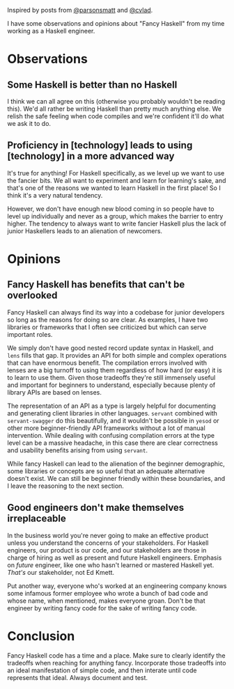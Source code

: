 Inspired by posts from [@parsonsmatt](https://www.parsonsmatt.org/2019/12/26/write_junior_code.html)
and [@cvlad](https://cvlad.info/junior-developers/).

I have some observations and opinions about "Fancy Haskell" from my time working as a Haskell
engineer.

# Observations

## Some Haskell is better than no Haskell

I think we can all agree on this (otherwise you probably wouldn't be reading this). We'd all rather
be writing Haskell than pretty much anything else. We relish the safe feeling when code compiles
and we're confident it'll do what we ask it to do.

## Proficiency in [technology] leads to using [technology] in a more advanced way

It's true for anything! For Haskell specifically, as we level up we want to use the fancier bits.
We all want to experiment and learn for learning's sake, and that's one of the reasons we wanted to
learn Haskell in the first place! So I think it's a very natural tendency.

However, we don't have enough new blood coming in so people have to level up individually and never
as a group, which makes the barrier to entry higher. The tendency to always want to write fancier
Haskell plus the lack of junior Haskellers leads to an alienation of newcomers.

# Opinions

## Fancy Haskell has benefits that can't be overlooked

Fancy Haskell can always find its way into a codebase for junior developers so long as the reasons
for doing so are clear. As examples, I have two libraries or frameworks that I often see criticized
but which can serve important roles.

We simply don't have good nested record update syntax in Haskell, and `lens` fills that gap. It
provides an API for both simple and complex operations that can have enormous benefit. The
compilation errors involved with lenses are a big turnoff to using them regardless of how hard (or
easy) it is to learn to use them. Given those tradeoffs they're still immensely useful and
important for beginners to understand, especially because plenty of library APIs are based on
lenses.

The representation of an API as a type is largely helpful for documenting and generating client
libraries in other languages. `servant` combined with `servant-swagger` do this beautifully, and it
wouldn't be possible in `yesod` or other more beginner-friendly API frameworks without a lot of
manual intervention. While dealing with confusing compilation errors at the type level can be a
massive headache, in this case there are clear correctness and usability benefits arising from
using `servant`.

While fancy Haskell can lead to the alienation of the beginner demographic, some libraries or
concepts are so useful that an adequate alternative doesn't exist. We can still be beginner
friendly within these boundaries, and I leave the reasoning to the next section.

## Good engineers don't make themselves irreplaceable

In the business world you're never going to make an effective product unless you understand the
concerns of your stakeholders. For Haskell engineers, our product is our code, and our stakeholders
are those in charge of hiring as well as present and future Haskell engineers. Emphasis on _future_
engineer, like one who hasn't learned or mastered Haskell yet. _That's_ our stakeholder, not Ed
Kmett.

Put another way, everyone who's worked at an engineering company knows some infamous former
employee who wrote a bunch of bad code and whose name, when mentioned, makes everyone groan. Don't
be that engineer by writing fancy code for the sake of writing fancy code.

# Conclusion

Fancy Haskell code has a time and a place. Make sure to clearly identify the tradeoffs when
reaching for anything fancy. Incorporate those tradeoffs into an ideal manifestation of simple
code, and then interate until code represents that ideal. Always document and test.
